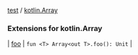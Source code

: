 [test](test/index) / [kotlin.Array](test/kotlin.-array/index)

### Extensions for kotlin.Array

| [foo](test/kotlin.-array/foo) | `fun <T> Array<out T>.foo(): Unit` |

